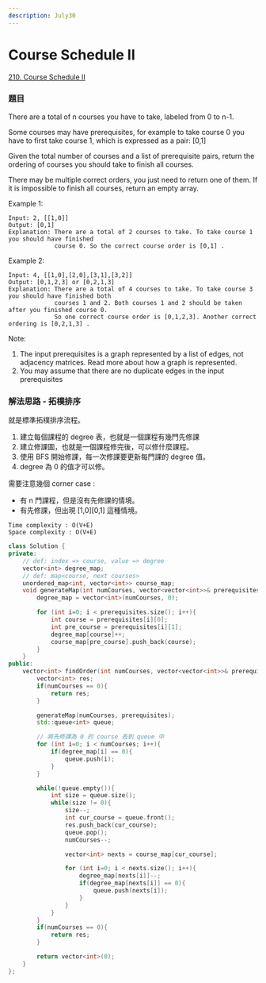 ```yaml
---
description: July30
---
```


# Course Schedule II

[210. Course Schedule II](https://leetcode.com/problems/course-schedule-ii/)

### 題目

There are a total of n courses you have to take, labeled from 0 to n-1.

Some courses may have prerequisites, for example to take course 0 you have to first take course 1, which is expressed as a pair: \[0,1\]

Given the total number of courses and a list of prerequisite pairs, return the ordering of courses you should take to finish all courses.

There may be multiple correct orders, you just need to return one of them. If it is impossible to finish all courses, return an empty array.

Example 1:

```text
Input: 2, [[1,0]] 
Output: [0,1]
Explanation: There are a total of 2 courses to take. To take course 1 you should have finished   
             course 0. So the correct course order is [0,1] .
```

Example 2:

```text
Input: 4, [[1,0],[2,0],[3,1],[3,2]]
Output: [0,1,2,3] or [0,2,1,3]
Explanation: There are a total of 4 courses to take. To take course 3 you should have finished both     
             courses 1 and 2. Both courses 1 and 2 should be taken after you finished course 0. 
             So one correct course order is [0,1,2,3]. Another correct ordering is [0,2,1,3] .
```

Note:

1. The input prerequisites is a graph represented by a list of edges, not adjacency matrices. Read more about how a graph is represented.
2. You may assume that there are no duplicate edges in the input prerequisites

### 解法思路 - 拓樸排序

就是標準拓樸排序流程。

1. 建立每個課程的 degree 表，也就是一個課程有幾門先修課
2. 建立修課圖，也就是一個課程修完後，可以修什麼課程。
3. 使用 BFS 開始修課，每一次修課要更新每門課的 degree 值。
4. degree 為 0 的值才可以修。

需要注意幾個 corner case :

* 有 n 門課程，但是沒有先修課的情境。
* 有先修課，但出現 \[1,0\]\[0,1\] 這種情境。

```text
Time complexity : O(V+E)
Space complexity : O(V+E)
```

```cpp
class Solution {
private:
    // def: index => course, value => degree 
    vector<int> degree_map;
    // def: map<course, next courses>
    unordered_map<int, vector<int>> course_map;
    void generateMap(int numCourses, vector<vector<int>>& prerequisites){
        degree_map = vector<int>(numCourses, 0);

        for (int i=0; i < prerequisites.size(); i++){
            int course = prerequisites[i][0];
            int pre_course = prerequisites[i][1];
            degree_map[course]++;
            course_map[pre_course].push_back(course);
        }
    }    
public:
    vector<int> findOrder(int numCourses, vector<vector<int>>& prerequisites) {
        vector<int> res;
        if(numCourses == 0){
            return res;
        }

        generateMap(numCourses, prerequisites);
        std::queue<int> queue;

        // 將先修課為 0 的 course 丟到 queue 中
        for (int i=0; i < numCourses; i++){
            if(degree_map[i] == 0){
                queue.push(i);
            }
        }

        while(!queue.empty()){
            int size = queue.size();
            while(size != 0){
                size--;
                int cur_course = queue.front();
                res.push_back(cur_course);
                queue.pop();
                numCourses--;

                vector<int> nexts = course_map[cur_course];

                for (int i=0; i < nexts.size(); i++){
                    degree_map[nexts[i]]--;
                    if(degree_map[nexts[i]] == 0){
                        queue.push(nexts[i]);
                    }
                }
            }
        }
        if(numCourses == 0){
            return res; 
        }

        return vector<int>(0);
    }
};
```


